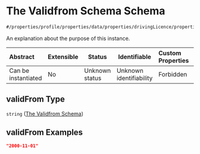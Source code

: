# The Validfrom Schema Schema

```txt
#/properties/profile/properties/data/properties/drivingLicence/properties/entitlements/items/properties/validFrom#/properties/profile/properties/data/properties/drivingLicence/properties/entitlements/items/properties/validFrom
```

An explanation about the purpose of this instance.


| Abstract            | Extensible | Status         | Identifiable            | Custom Properties | Additional Properties | Access Restrictions | Defined In                                                                                       |
| :------------------ | ---------- | -------------- | ----------------------- | :---------------- | --------------------- | ------------------- | ------------------------------------------------------------------------------------------------ |
| Can be instantiated | No         | Unknown status | Unknown identifiability | Forbidden         | Allowed               | none                | [policy_transaction.schema.json\*](../out/policy_transaction.schema.json "open original schema") |

## validFrom Type

`string` ([The Validfrom Schema](policy_transaction-properties-the-profile-schema-properties-the-data-schema-properties-the-drivinglicence-schema-properties-entitlements-entitlements-properties-the-validfrom-schema.md))

## validFrom Examples

```json
"2000-11-01"
```
